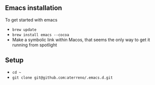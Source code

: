 ## Emacs installation

To get started with emacs

- `brew update`
- `brew install emacs --cocoa`
- Make a symbolic link within Macos, that seems the only way to get it running from spotlight

## Setup

- `cd ~`
- `git clone git@github.com:aterreno/.emacs.d.git`


